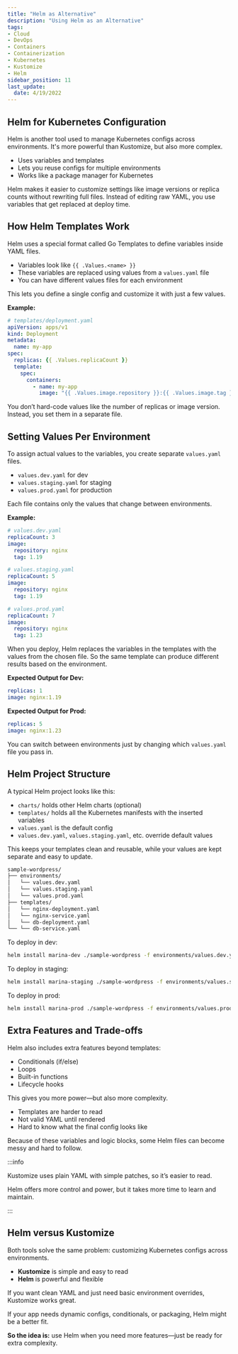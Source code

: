 ```yaml
---
title: "Helm as Alternative"
description: "Using Helm as an Alternative"
tags: 
- Cloud
- DevOps
- Containers
- Containerization
- Kubernetes
- Kustomize
- Helm
sidebar_position: 11
last_update:
  date: 4/19/2022
---
```



## Helm for Kubernetes Configuration

Helm is another tool used to manage Kubernetes configs across environments. It's more powerful than Kustomize, but also more complex.

- Uses variables and templates
- Lets you reuse configs for multiple environments
- Works like a package manager for Kubernetes

Helm makes it easier to customize settings like image versions or replica counts without rewriting full files. Instead of editing raw YAML, you use variables that get replaced at deploy time.

## How Helm Templates Work

Helm uses a special format called Go Templates to define variables inside YAML files.

- Variables look like `{{ .Values.<name> }}`
- These variables are replaced using values from a `values.yaml` file
- You can have different values files for each environment

This lets you define a single config and customize it with just a few values.

**Example:**

```yaml
# templates/deployment.yaml
apiVersion: apps/v1
kind: Deployment
metadata:
  name: my-app
spec:
  replicas: {{ .Values.replicaCount }}
  template:
    spec:
      containers:
        - name: my-app
          image: "{{ .Values.image.repository }}:{{ .Values.image.tag }}"
```

You don’t hard-code values like the number of replicas or image version. Instead, you set them in a separate file.

## Setting Values Per Environment

To assign actual values to the variables, you create separate `values.yaml` files.

- `values.dev.yaml` for dev
- `values.staging.yaml` for staging
- `values.prod.yaml` for production

Each file contains only the values that change between environments.

**Example:**

```yaml
# values.dev.yaml
replicaCount: 3
image:
  repository: nginx
  tag: 1.19
```
```yaml
# values.staging.yaml
replicaCount: 5
image:
  repository: nginx
  tag: 1.19
```
```yaml
# values.prod.yaml
replicaCount: 7
image:
  repository: nginx
  tag: 1.23
```

When you deploy, Helm replaces the variables in the templates with the values from the chosen file. So the same template can produce different results based on the environment.

**Expected Output for Dev:**

```yaml
replicas: 1
image: nginx:1.19
```

**Expected Output for Prod:**

```yaml
replicas: 5
image: nginx:1.23
```

You can switch between environments just by changing which `values.yaml` file you pass in.

## Helm Project Structure

A typical Helm project looks like this:

- `charts/` holds other Helm charts (optional)
- `templates/` holds all the Kubernetes manifests with the inserted variables
- `values.yaml` is the default config
- `values.dev.yaml`, `values.staging.yaml`, etc. override default values

This keeps your templates clean and reusable, while your values are kept separate and easy to update.

```bash
sample-wordpress/
├── environments/
│   └── values.dev.yaml
│   └── values.staging.yaml
│   └── values.prod.yaml
├── templates/
│   └── nginx-deployment.yaml
│   └── nginx-service.yaml
│   └── db-deployment.yaml
└── └── db-service.yaml
```

To deploy in dev:

```bash
helm install marina-dev ./sample-wordpress -f environments/values.dev.yaml
```

To deploy in staging:

```bash
helm install marina-staging ./sample-wordpress -f environments/values.staging.yaml
```

To deploy in prod:

```bash
helm install marina-prod ./sample-wordpress -f environments/values.prod.yaml
```



## Extra Features and Trade-offs

Helm also includes extra features beyond templates:

- Conditionals (if/else)
- Loops
- Built-in functions
- Lifecycle hooks

This gives you more power—but also more complexity.

- Templates are harder to read
- Not valid YAML until rendered
- Hard to know what the final config looks like

Because of these variables and logic blocks, some Helm files can become messy and hard to follow.

:::info 

Kustomize uses plain YAML with simple patches, so it’s easier to read. 

Helm offers more control and power, but it takes more time to learn and maintain.

:::

## Helm versus Kustomize

Both tools solve the same problem: customizing Kubernetes configs across environments.

- **Kustomize** is simple and easy to read
- **Helm** is powerful and flexible

If you want clean YAML and just need basic environment overrides, Kustomize works great. 

If your app needs dynamic configs, conditionals, or packaging, Helm might be a better fit.

**So the idea is:** use Helm when you need more features—just be ready for extra complexity.
